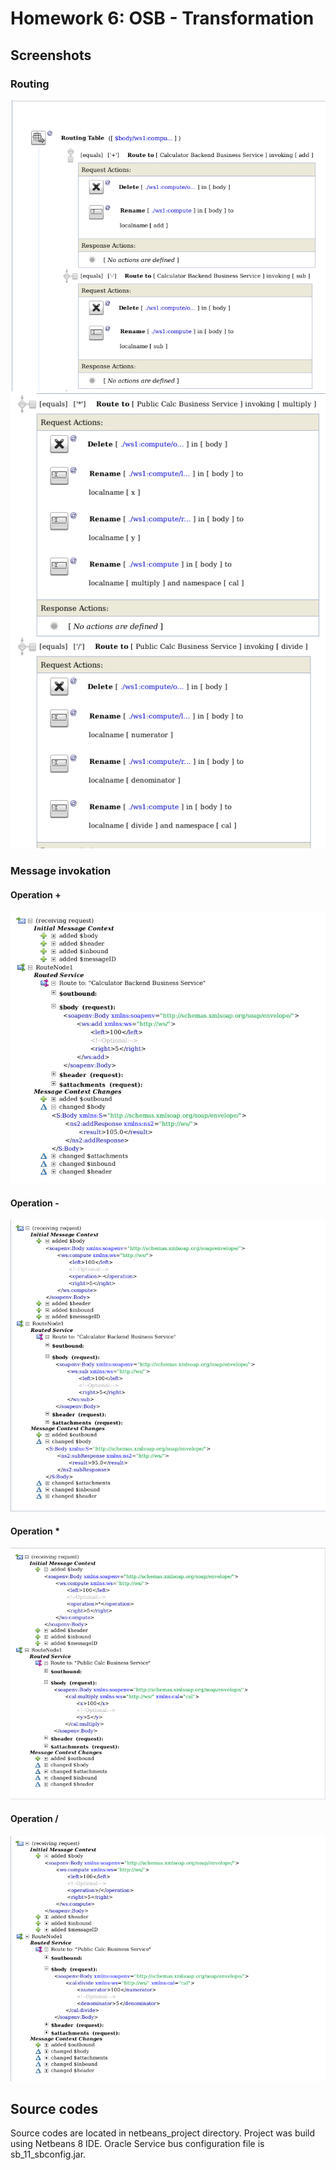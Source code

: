 # Homework 6: OSB - Transformation #
## Screenshots ##

### Routing ###
![Routing](./screenshots/routing_01.png "Routing")
![Routing](./screenshots/routing_02.png "Routing")

### Message invokation ###
#### Operation + ####
![Message invokation +](./screenshots/invocation_plus.png "Message invokation +")
#### Operation - ####
![Message invokation -](./screenshots/invocation_minus.png "Message invokation -")
#### Operation * ####
![Message invokation *](./screenshots/invocation_mul.png "Message invokation *")
#### Operation / ####
![Message invokation /](./screenshots/invocation_div.png "Message invokation /")

## Source codes ##
Source codes are located in netbeans_project directory. Project was build using Netbeans 8 IDE.
Oracle Service bus configuration file is sb_11_sbconfig.jar. 
